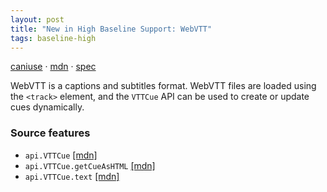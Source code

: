 ```yaml
---
layout: post
title: "New in High Baseline Support: WebVTT"
tags: baseline-high
---
```


[caniuse](https://caniuse.com/?search=webvtt) · [mdn](https://developer.mozilla.org/en-US/search?q=WebVTT) · [spec](https://w3c.github.io/webvtt/)

WebVTT is a captions and subtitles format. WebVTT files are loaded using the `<track>` element, and the `VTTCue` API can be used to create or update cues dynamically.

### Source features

- ``api.VTTCue`` [[mdn]](https://developer.mozilla.org/en-US/search?q=api.VTTCue)
- ``api.VTTCue.getCueAsHTML`` [[mdn]](https://developer.mozilla.org/en-US/search?q=api.VTTCue.getCueAsHTML)
- ``api.VTTCue.text`` [[mdn]](https://developer.mozilla.org/en-US/search?q=api.VTTCue.text)
